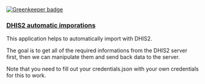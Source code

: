 
[![Greenkeeper badge](https://badges.greenkeeper.io/IMA-WorldHealth/DHIS2-automatic-imporations.svg)](https://greenkeeper.io/)

<h3><u>DHIS2 automatic imporations</u></h3>

This application helps to  automatically import with DHIS2.

The goal is to get all of the required informations from the DHIS2 server first,
then we can manipulate them and send back data to the server.

Note that you need to fill out your credentials.json with your own credentials
for this to work.
